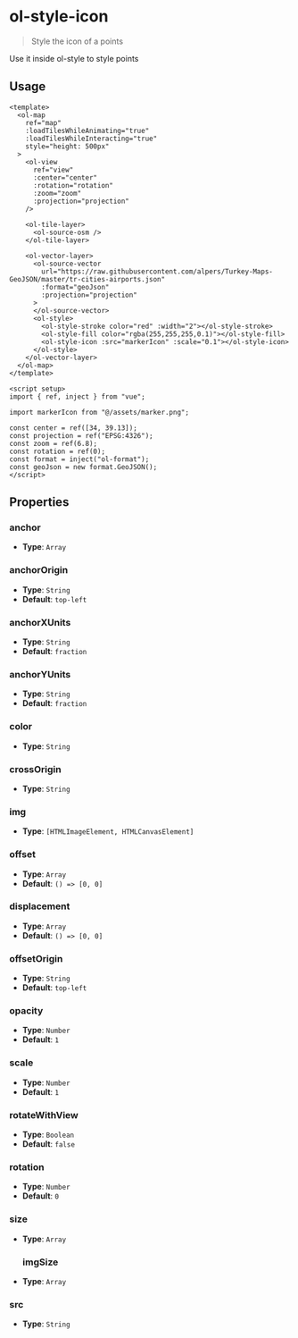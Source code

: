 # ol-style-icon

> Style the icon of a points

Use it inside ol-style to style points

<script setup>
import IconDemo from "@demos/IconDemo.vue"
</script>

<ClientOnly>
<IconDemo />
</ClientOnly>

## Usage

```vue
<template>
  <ol-map
    ref="map"
    :loadTilesWhileAnimating="true"
    :loadTilesWhileInteracting="true"
    style="height: 500px"
  >
    <ol-view
      ref="view"
      :center="center"
      :rotation="rotation"
      :zoom="zoom"
      :projection="projection"
    />

    <ol-tile-layer>
      <ol-source-osm />
    </ol-tile-layer>

    <ol-vector-layer>
      <ol-source-vector
        url="https://raw.githubusercontent.com/alpers/Turkey-Maps-GeoJSON/master/tr-cities-airports.json"
        :format="geoJson"
        :projection="projection"
      >
      </ol-source-vector>
      <ol-style>
        <ol-style-stroke color="red" :width="2"></ol-style-stroke>
        <ol-style-fill color="rgba(255,255,255,0.1)"></ol-style-fill>
        <ol-style-icon :src="markerIcon" :scale="0.1"></ol-style-icon>
      </ol-style>
    </ol-vector-layer>
  </ol-map>
</template>

<script setup>
import { ref, inject } from "vue";

import markerIcon from "@/assets/marker.png";

const center = ref([34, 39.13]);
const projection = ref("EPSG:4326");
const zoom = ref(6.8);
const rotation = ref(0);
const format = inject("ol-format");
const geoJson = new format.GeoJSON();
</script>
```

## Properties

### anchor

- **Type**: `Array`

### anchorOrigin

- **Type**: `String`
- **Default**: `top-left`

### anchorXUnits

- **Type**: `String`
- **Default**: `fraction`

### anchorYUnits

- **Type**: `String`
- **Default**: `fraction`

### color

- **Type**: `String`

### crossOrigin

- **Type**: `String`

### img

- **Type**: `[HTMLImageElement, HTMLCanvasElement]`

### offset

- **Type**: `Array`
- **Default**: `() => [0, 0]`

### displacement

- **Type**: `Array`
- **Default**: `() => [0, 0]`

### offsetOrigin

- **Type**: `String`
- **Default**: `top-left`

### opacity

- **Type**: `Number`
- **Default**: `1`

### scale

- **Type**: `Number`
- **Default**: `1`

### rotateWithView

- **Type**: `Boolean`
- **Default**: `false`

### rotation

- **Type**: `Number`
- **Default**: `0`

### size

- **Type**: `Array`

  ### imgSize

- **Type**: `Array`

### src

- **Type**: `String`
